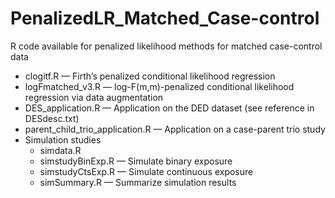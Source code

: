 # PenalizedLR_Matched_Case-control

R code available for penalized likelihood methods for matched case-control data

- clogitf.R — Firth’s penalized conditional likelihood regression
- logFmatched_v3.R — log-F(m,m)-penalized conditional likelihood regression via data augmentation
- DES_application.R — Application on the DED dataset (see reference in DESdesc.txt)
- parent_child_trio_application.R — Application on a case-parent trio study
- Simulation studies
  - simdata.R
  - simstudyBinExp.R — Simulate binary exposure
  - simstudyCtsExp.R — Simulate continuous exposure
  - simSummary.R — Summarize simulation results
